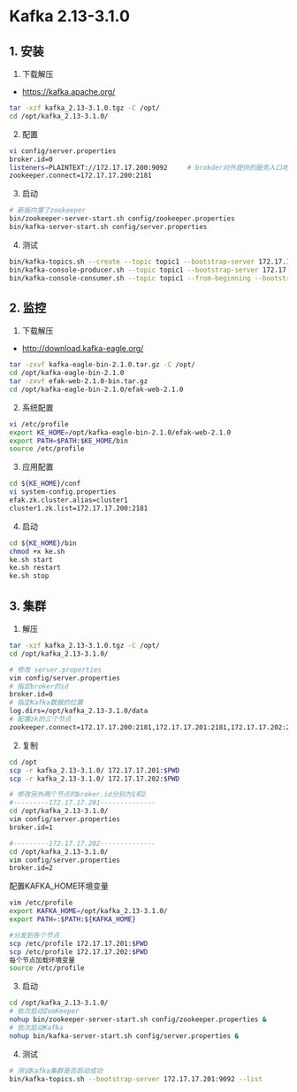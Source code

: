 # Kafka 2.13-3.1.0

## 1. 安装

1. 下载解压

- https://kafka.apache.org/

```bash
tar -xzf kafka_2.13-3.1.0.tgz -C /opt/
cd /opt/kafka_2.13-3.1.0/
```

2. 配置

```bash
vi config/server.properties
broker.id=0
listeners=PLAINTEXT://172.17.17.200:9092     # brokder对外提供的服务入口地址
zookeeper.connect=172.17.17.200:2181
```

3. 启动

```bash
# 新版内置了zookeeper
bin/zookeeper-server-start.sh config/zookeeper.properties
bin/kafka-server-start.sh config/server.properties
```

4. 测试

```bash
bin/kafka-topics.sh --create --topic topic1 --bootstrap-server 172.17.17.200:9092                   # 创建主题
bin/kafka-console-producer.sh --topic topic1 --bootstrap-server 172.17.17.200:9092                  # 发送消息
bin/kafka-console-consumer.sh --topic topic1 --from-beginning --bootstrap-server 172.17.17.200:9092 # 消费
```

## 2. 监控

1. 下载解压

- http://download.kafka-eagle.org/

```bash
tar -zxvf kafka-eagle-bin-2.1.0.tar.gz -C /opt/
cd /opt/kafka-eagle-bin-2.1.0
tar -zxvf efak-web-2.1.0-bin.tar.gz
cd /opt/kafka-eagle-bin-2.1.0/efak-web-2.1.0
```

2. 系统配置
```bash
vi /etc/profile
export KE_HOME=/opt/kafka-eagle-bin-2.1.0/efak-web-2.1.0
export PATH=$PATH:$KE_HOME/bin
source /etc/profile
```

3. 应用配置
```bash
cd ${KE_HOME}/conf
vi system-config.properties
efak.zk.cluster.alias=cluster1
cluster1.zk.list=172.17.17.200:2181
```

4. 启动
```bash
cd ${KE_HOME}/bin
chmod +x ke.sh 
ke.sh start
ke.sh restart
ke.sh stop
```


## 3. 集群

1. 解压

```bash
tar -xzf kafka_2.13-3.1.0.tgz -C /opt/
cd /opt/kafka_2.13-3.1.0/

# 修改 server.properties
vim config/server.properties
# 指定broker的id
broker.id=0
# 指定Kafka数据的位置
log.dirs=/opt/kafka_2.13-3.1.0/data
# 配置zk的三个节点
zookeeper.connect=172.17.17.200:2181,172.17.17.201:2181,172.17.17.202:2181
```

2. 复制

```bash
cd /opt
scp -r kafka_2.13-3.1.0/ 172.17.17.201:$PWD
scp -r kafka_2.13-3.1.0/ 172.17.17.202:$PWD

# 修改另外两个节点的broker.id分别为1和2
#---------172.17.17.201--------------
cd /opt/kafka_2.13-3.1.0/
vim config/server.properties
broker.id=1

#---------172.17.17.202--------------
cd /opt/kafka_2.13-3.1.0/
vim config/server.properties
broker.id=2
```

配置KAFKA_HOME环境变量
```bash
vim /etc/profile
export KAFKA_HOME=/opt/kafka_2.13-3.1.0/
export PATH=:$PATH:${KAFKA_HOME}

#分发到各个节点
scp /etc/profile 172.17.17.201:$PWD
scp /etc/profile 172.17.17.202:$PWD
每个节点加载环境变量
source /etc/profile
```


3. 启动

```bash
cd /opt/kafka_2.13-3.1.0/
# 依次启动ZooKeeper
nohup bin/zookeeper-server-start.sh config/zookeeper.properties &
# 依次启动Kafka
nohup bin/kafka-server-start.sh config/server.properties &
```

4. 测试
```bash
# 测试Kafka集群是否启动成功
bin/kafka-topics.sh --bootstrap-server 172.17.17.201:9092 --list
```